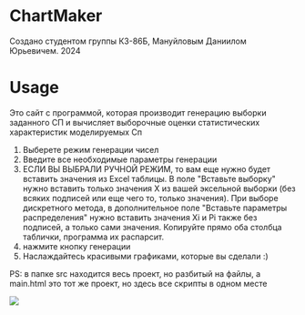 # ChartMaker
Создано студентом группы К3-86Б, Мануйловым Даниилом Юрьевичем. 2024

# Usage
Это сайт с программой, которая производит генерацию выборки заданного СП и вычисляет выборочные оценки статистических характеристик моделируемых Сп

1) Выберете режим генерации чисел
2) Введите все необходимые параметры генерации
3) ЕСЛИ ВЫ ВЫБРАЛИ РУЧНОЙ РЕЖИМ, то вам еще нужно будет вставить значения из Excel таблицы. В поле "Вставьте выборку" нужно вставить только значения Х из вашей эксельной выборки (без всяких подписей или еще чего то, только значения). При выборе дискретного метода, в дополнительное поле "Вставьте параметры распределения" нужно вставить значения Xi и Pi также без подписей, а только сами значения. Копируйте прямо оба столбца таблички, программа их распарсит.
4) нажмите кнопку генерации
5) Наслаждайтесь красивыми графиками, которые вы сделали :)

PS: в папке src находится весь проект, но разбитый на файлы, а main.html это тот же проект, но здесь все скрипты в одном месте

![](https://media2.giphy.com/media/v1.Y2lkPTc5MGI3NjExOWUzdzVndDh6bm5sc2NtZ2ZpcmgyM2ZucG1lZDMzbTl4d3ZmajQzbSZlcD12MV9pbnRlcm5hbF9naWZfYnlfaWQmY3Q9Zw/qLytYr0b6Fsjj4MyYm/giphy.gif)

